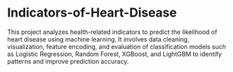 # Indicators-of-Heart-Disease
This project analyzes health-related indicators to predict the likelihood of heart disease using machine learning. It involves data cleaning, visualization, feature encoding, and evaluation of classification models such as Logistic Regression, Random Forest, XGBoost, and LightGBM to identify patterns and improve prediction accuracy.
